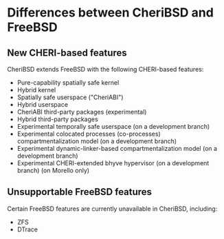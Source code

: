 # Differences between CheriBSD and FreeBSD

## New CHERI-based features

CheriBSD extends FreeBSD with the following CHERI-based features:

- Pure-capability spatially safe kernel
- Hybrid kernel
- Spatially safe userspace ("CheriABI")
- Hybrid userspace
- CheriABI third-party packages (experimental)
- Hybrid third-party packages
- Experimental temporally safe userspace (on a development branch)
- Experimental colocated processes (co-processes) compartmentalization model
  (on a development branch)
- Experimental dynamic-linker-based compartmentalization model (on a
  development branch)
- Experimental CHERI-extended bhyve hypervisor (on a development branch) (on
  Morello only)

## Unsupportable FreeBSD features

Certain FreeBSD features are currently unavailable in CheriBSD, including:

- ZFS
- DTrace

